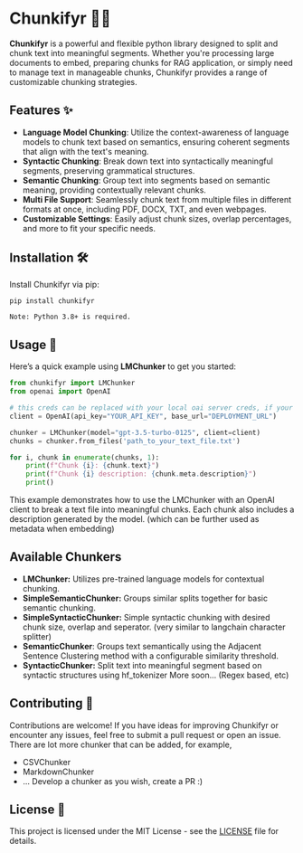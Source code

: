 # Chunkifyr 📜🔪

**Chunkifyr** is a powerful and flexible python library designed to split and chunk text into meaningful segments. Whether you're processing large documents to embed, preparing chunks for RAG application, or simply need to manage text in manageable chunks, Chunkifyr provides a range of customizable chunking strategies.

## Features ✨

- **Language Model Chunking**: Utilize the context-awareness of language models to chunk text based on semantics, ensuring coherent segments that align with the text's meaning.
- **Syntactic Chunking**: Break down text into syntactically meaningful segments, preserving grammatical structures.
- **Semantic Chunking**: Group text into segments based on semantic meaning, providing contextually relevant chunks.
- **Multi File Support**: Seamlessly chunk text from multiple files in different formats at once, including PDF, DOCX, TXT, and even webpages.
- **Customizable Settings**: Easily adjust chunk sizes, overlap percentages, and more to fit your specific needs.

## Installation 🛠️

Install Chunkifyr via pip:

```bash
pip install chunkifyr
```
```Note: Python 3.8+ is required.```

## Usage 🚀

Here’s a quick example using **LMChunker** to get you started:

```py
from chunkifyr import LMChunker
from openai import OpenAI

# this creds can be replaced with your local oai server creds, if your running local OAI server. (llama_cpp, llamafile, ollama)
client = OpenAI(api_key="YOUR_API_KEY", base_url="DEPLOYMENT_URL") 

chunker = LMChunker(model="gpt-3.5-turbo-0125", client=client)
chunks = chunker.from_files('path_to_your_text_file.txt')

for i, chunk in enumerate(chunks, 1):
    print(f"Chunk {i}: {chunk.text}")
    print(f"Chunk {i} description: {chunk.meta.description}")
    print()
```
This example demonstrates how to use the LMChunker with an OpenAI client to break a text file into meaningful chunks. Each chunk also includes a description generated by the model. (which can be further used as metadata when embedding)

## Available Chunkers

- **LMChunker:** Utilizes pre-trained language models for contextual chunking.
- **SimpleSemanticChunker:** Groups similar splits together for basic semantic chunking.
- **SimpleSyntacticChunker:** Simple syntactic chunking with desired chunk size, overlap and seperator. (very similar to langchain character splitter)
- **SemanticChunker**: Groups text semantically using the Adjacent Sentence Clustering method with a configurable similarity threshold.
- **SyntacticChunker:** Split text into meaningful segment based on syntactic structures using hf_tokenizer
More soon... (Regex based, etc)

## Contributing 🤝

Contributions are welcome! If you have ideas for improving Chunkifyr or encounter any issues, feel free to submit a pull request or open an issue. There are lot more chunker that can be added, for example,
- CSVChunker
- MarkdownChunker
- ...
Develop a chunker as you wish, create a PR :)

## License 📄

This project is licensed under the MIT License - see the [LICENSE](https://github.com/xdevfaheem/chunkifyr/blob/main/LICENSE) file for details.

